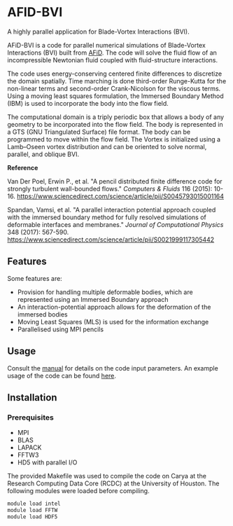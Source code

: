 # AFID-BVI
A highly parallel application for Blade-Vortex Interactions (BVI).

AFiD-BVI is a code for parallel numerical simulations of Blade-Vortex Interactions (BVI) built from [AFiD](https://github.com/PhysicsofFluids/AFiD). The code will solve the fluid flow of an incompressible Newtonian fluid coupled with fluid-structure interactions.

The code uses energy-conserving centered finite differences to discretize the domain spatially. Time marching is done third-order Runge-Kutta for the non-linear terms and second-order Crank-Nicolson for the viscous terms. Using a moving least squares formulation, the Immersed Boundary Method (IBM) is used to incorporate the body into the flow field.

The computational domain is a triply periodic box that allows a body of any geometry to be incorporated into the flow field. The body is represented in a GTS (GNU Triangulated Surface) file format. The body can be programmed to move within the flow field. The Vortex is initialized using a Lamb–Oseen vortex distribution and can be oriented to solve normal, parallel, and oblique BVI. 

**Reference**

Van Der Poel, Erwin P., et al. "A pencil distributed finite difference code for strongly turbulent wall-bounded flows." *Computers & Fluids* 116 (2015): 10-16. https://www.sciencedirect.com/science/article/pii/S0045793015001164

Spandan, Vamsi, et al. "A parallel interaction potential approach coupled with the immersed boundary method for fully resolved simulations of deformable interfaces and membranes." *Journal of Computational Physics* 348 (2017): 567-590. https://www.sciencedirect.com/science/article/pii/S0021999117305442

## Features

Some features are:
- Provision for handling multiple deformable bodies, which are represented using an Immersed Boundary approach
- An interaction-potential approach allows for the deformation of the immersed bodies
- Moving Least Squares (MLS) is used for the information exchange
- Parallelised using MPI pencils

## Usage 

Consult the [manual](MANUAL.md) for details on the code input parameters. An example usage of the code can be found [here](https://github.com/stevensoriano/AFiD-BVI/blob/main/example/AFiD_BVI_Example.pdf).

## Installation 

### Prerequisites

* MPI
* BLAS
* LAPACK
* FFTW3
* HD5 with parallel I/O

The provided Makefile was used to compile the code on Carya at the Research Computing Data Core (RCDC) at the University of Houston. The following modules were loaded before compiling.

```bash
module load intel
module load FFTW
module load HDF5
```



 
